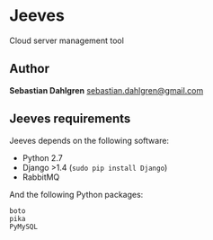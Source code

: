 Jeeves
======

Cloud server management tool

Author
------
**Sebastian Dahlgren** <sebastian.dahlgren@gmail.com>

Jeeves requirements
-------------------

Jeeves depends on the following software:

- Python 2.7 
- Django >1.4 (`sudo pip install Django`)
- RabbitMQ

And the following Python packages:

	boto
	pika
	PyMySQL
